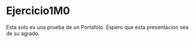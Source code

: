 # Ejercicio1M0
Esta solo es una prueba de un Portafolo.
Espero que esta presentacion sea de su agrado.
